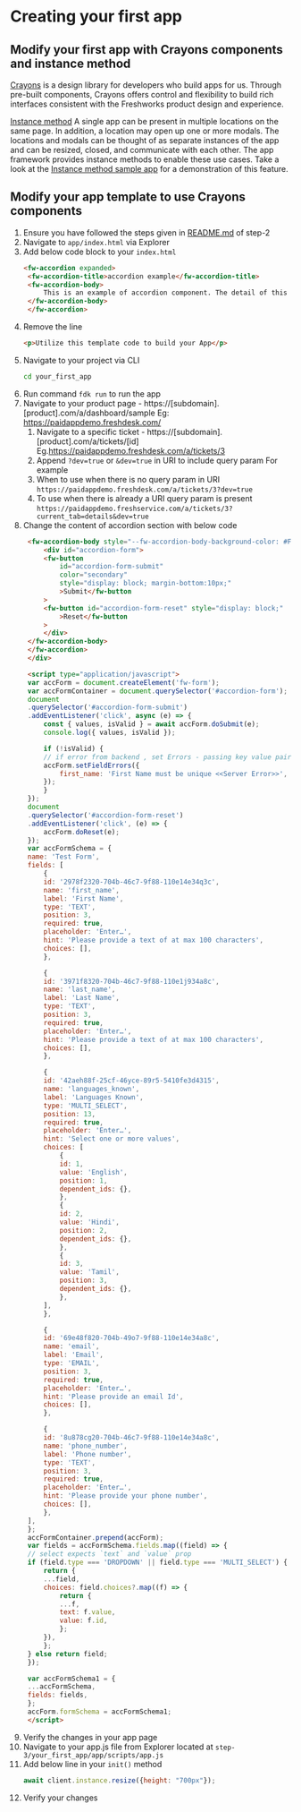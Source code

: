 # Creating your first app

## Modify  your first app with Crayons components and instance method

[Crayons](https://crayons.freshworks.com/) is a design library for developers who build apps for us. Through pre-built components, Crayons offers control and flexibility to build rich interfaces consistent with the Freshworks product design and experience.

[Instance method](https://developers.freshdesk.com/v2/docs/instance-method/) A single app can be present in multiple locations on the same page. In addition, a location may open up one or more modals. The locations and modals can be thought of as separate instances of the app and can be resized, closed, and communicate with each other. The app framework provides instance methods to enable these use cases.
Take a look at the [Instance method sample app](https://github.com/freshworks-developers/instance-method-samples) for a demonstration of this feature.

## Modify your app template to use Crayons components

1. Ensure you have followed the steps given in [README.md](../../step-2/your_first_app/README.md) of step-2
2. Navigate to `app/index.html` via Explorer
3. Add below code block to your `index.html`
   ```html
   <fw-accordion expanded>
    <fw-accordion-title>accordion example</fw-accordion-title>
    <fw-accordion-body>
        This is an example of accordion component. The detail of this component can be found [here](https://crayons.freshworks.com/components/core/accordion/)
    </fw-accordion-body>
    </fw-accordion>
   ```
4. Remove the line 
   ```html
   <p>Utilize this template code to build your App</p>
   ```
5. Navigate to your project via CLI
   ```sh
   cd your_first_app
   ```
6. Run command `fdk run` to run the app
7. Navigate to your product page - https://[subdomain].[product].com/a/dashboard/sample Eg: https://paidappdemo.freshdesk.com/ 
   1. Navigate to a specific ticket - https://[subdomain].[product].com/a/tickets/[id] Eg.https://paidappdemo.freshdesk.com/a/tickets/3
   2. Append `?dev=true` or `&dev=true` in URI to include query param For example
   3. When to use when there is no query param in URI
    `https://paidappdemo.freshdesk.com/a/tickets/3?dev=true`
   4. To use when there is already a URI query param is present 
    `https://paidappdemo.freshservice.com/a/tickets/3?current_tab=details&dev=true` 
8. Change the content of accordion section with below code
   ```html
    <fw-accordion-body style="--fw-accordion-body-background-color: #FFFFFF">
        <div id="accordion-form">
        <fw-button
            id="accordion-form-submit"
            color="secondary"
            style="display: block; margin-bottom:10px;"
            >Submit</fw-button
        >
        <fw-button id="accordion-form-reset" style="display: block;"
            >Reset</fw-button
        >
        </div>
    </fw-accordion-body>
    </fw-accordion>
    </div>

    <script type="application/javascript">
    var accForm = document.createElement('fw-form');
    var accFormContainer = document.querySelector('#accordion-form');
    document
    .querySelector('#accordion-form-submit')
    .addEventListener('click', async (e) => {
        const { values, isValid } = await accForm.doSubmit(e);
        console.log({ values, isValid });

        if (!isValid) {
        // if error from backend , set Errors - passing key value pair
        accForm.setFieldErrors({
            first_name: 'First Name must be unique <<Server Error>>',
        });
        }
    });
    document
    .querySelector('#accordion-form-reset')
    .addEventListener('click', (e) => {
        accForm.doReset(e);
    });
    var accFormSchema = {
    name: 'Test Form',
    fields: [
        {
        id: '2978f2320-704b-46c7-9f88-110e14e34q3c',
        name: 'first_name',
        label: 'First Name',
        type: 'TEXT',
        position: 3,
        required: true,
        placeholder: 'Enter…',
        hint: 'Please provide a text of at max 100 characters',
        choices: [],
        },

        {
        id: '3971f8320-704b-46c7-9f88-110e1j934a8c',
        name: 'last_name',
        label: 'Last Name',
        type: 'TEXT',
        position: 3,
        required: true,
        placeholder: 'Enter…',
        hint: 'Please provide a text of at max 100 characters',
        choices: [],
        },

        {
        id: '42aeh88f-25cf-46yce-89r5-5410fe3d4315',
        name: 'languages_known',
        label: 'Languages Known',
        type: 'MULTI_SELECT',
        position: 13,
        required: true,
        placeholder: 'Enter…',
        hint: 'Select one or more values',
        choices: [
            {
            id: 1,
            value: 'English',
            position: 1,
            dependent_ids: {},
            },
            {
            id: 2,
            value: 'Hindi',
            position: 2,
            dependent_ids: {},
            },
            {
            id: 3,
            value: 'Tamil',
            position: 3,
            dependent_ids: {},
            },
        ],
        },

        {
        id: '69e48f820-704b-49o7-9f88-110e14e34a8c',
        name: 'email',
        label: 'Email',
        type: 'EMAIL',
        position: 3,
        required: true,
        placeholder: 'Enter…',
        hint: 'Please provide an email Id',
        choices: [],
        },

        {
        id: '8u878cg20-704b-46c7-9f88-110e14e34a8c',
        name: 'phone_number',
        label: 'Phone number',
        type: 'TEXT',
        position: 3,
        required: true,
        placeholder: 'Enter…',
        hint: 'Please provide your phone number',
        choices: [],
        },
    ],
    };
    accFormContainer.prepend(accForm);
    var fields = accFormSchema.fields.map((field) => {
    // select expects `text` and `value` prop
    if (field.type === 'DROPDOWN' || field.type === 'MULTI_SELECT') {
        return {
        ...field,
        choices: field.choices?.map((f) => {
            return {
            ...f,
            text: f.value,
            value: f.id,
            };
        }),
        };
    } else return field;
    });

    var accFormSchema1 = {
    ...accFormSchema,
    fields: fields,
    };
    accForm.formSchema = accFormSchema1;
    </script>
   ```
9.  Verify the changes in your app page
10. Navigate to your app.js file from Explorer located at `step-3/your_first_app/app/scripts/app.js`
11. Add below line in your `init()` method
    ```js
    await client.instance.resize({height: "700px"});
    ```
12. Verify your changes
